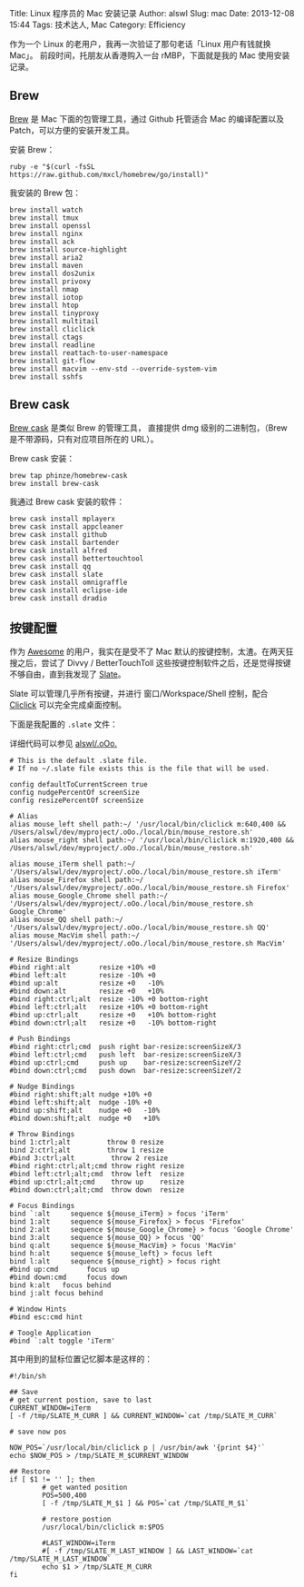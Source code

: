 Title: Linux 程序员的 Mac 安装记录
Author: alswl
Slug: mac
Date: 2013-12-08 15:44
Tags: 技术达人, Mac
Category: Efficiency


作为一个 Linux 的老用户，我再一次验证了那句老话「Linux 用户有钱就换 Mac」。
前段时间，托朋友从香港购入一台 rMBP，下面就是我的 Mac 使用安装记录。

## Brew ##

[Brew](http://brew.sh/) 是 Mac 下面的包管理工具，通过 Github 托管适合 Mac
的编译配置以及 Patch，可以方便的安装开发工具。

安装 Brew：

```
ruby -e "$(curl -fsSL https://raw.github.com/mxcl/homebrew/go/install)"
```

我安装的 Brew 包：

<!-- more -->

```
brew install watch
brew install tmux
brew install openssl
brew install nginx
brew install ack
brew install source-highlight
brew install aria2
brew install maven
brew install dos2unix
brew install privoxy
brew install nmap
brew install iotop
brew install htop
brew install tinyproxy
brew install multitail
brew install cliclick
brew install ctags
brew install readline
brew install reattach-to-user-namespace
brew install git-flow
brew install macvim --env-std --override-system-vim
brew install sshfs
```

## Brew cask ##

[Brew cask](https://github.com/phinze/homebrew-cask) 是类似 Brew 的管理工具，
直接提供 dmg 级别的二进制包，（Brew 是不带源码，只有对应项目所在的 URL）。

Brew cask 安装：

```
brew tap phinze/homebrew-cask
brew install brew-cask
```

我通过 Brew cask 安装的软件：

```
brew cask install mplayerx
brew cask install appcleaner
brew cask install github
brew cask install bartender
brew cask install alfred
brew cask install bettertouchtool
brew cask install qq
brew cask install slate
brew cask install omnigraffle
brew cask install eclipse-ide
brew cask install dradio
```

## 按键配置 ##

作为 [Awesome](http://awesome.naquadah.org/) 的用户，我实在是受不了 Mac
默认的按键控制，太渣。在两天狂搜之后，尝试了 Divvy / BetterTouchToll
这些按键控制软件之后，还是觉得按键不够自由，直到我发现了
[Slate](https://github.com/jigish/slate)。

Slate 可以管理几乎所有按键，并进行 窗口/Workspace/Shell 控制，配合
[Cliclick](https://github.com/BlueM/cliclick) 可以完全完成桌面控制。

下面是我配置的 `.slate` 文件：

详细代码可以参见 [alswl/.oOo.](https://github.com/alswl/.oOo.)

```
# This is the default .slate file.
# If no ~/.slate file exists this is the file that will be used.

config defaultToCurrentScreen true
config nudgePercentOf screenSize
config resizePercentOf screenSize

# Alias
alias mouse_left shell path:~/ '/usr/local/bin/cliclick m:640,400 && /Users/alswl/dev/myproject/.oOo./local/bin/mouse_restore.sh'
alias mouse_right shell path:~/ '/usr/local/bin/cliclick m:1920,400 && /Users/alswl/dev/myproject/.oOo./local/bin/mouse_restore.sh'

alias mouse_iTerm shell path:~/ '/Users/alswl/dev/myproject/.oOo./local/bin/mouse_restore.sh iTerm'
alias mouse_Firefox shell path:~/ '/Users/alswl/dev/myproject/.oOo./local/bin/mouse_restore.sh Firefox'
alias mouse_Google_Chrome shell path:~/ '/Users/alswl/dev/myproject/.oOo./local/bin/mouse_restore.sh Google_Chrome'
alias mouse_QQ shell path:~/ '/Users/alswl/dev/myproject/.oOo./local/bin/mouse_restore.sh QQ'
alias mouse_MacVim shell path:~/ '/Users/alswl/dev/myproject/.oOo./local/bin/mouse_restore.sh MacVim'

# Resize Bindings
#bind right:alt       resize +10% +0
#bind left:alt        resize -10% +0
#bind up:alt          resize +0   -10%
#bind down:alt        resize +0   +10%
#bind right:ctrl;alt  resize -10% +0 bottom-right
#bind left:ctrl;alt   resize +10% +0 bottom-right
#bind up:ctrl;alt     resize +0   +10% bottom-right
#bind down:ctrl;alt   resize +0   -10% bottom-right

# Push Bindings
#bind right:ctrl;cmd  push right bar-resize:screenSizeX/3
#bind left:ctrl;cmd   push left  bar-resize:screenSizeX/3
#bind up:ctrl;cmd     push up    bar-resize:screenSizeY/2
#bind down:ctrl;cmd   push down  bar-resize:screenSizeY/2

# Nudge Bindings
#bind right:shift;alt nudge +10% +0
#bind left:shift;alt  nudge -10% +0
#bind up:shift;alt    nudge +0   -10%
#bind down:shift;alt  nudge +0   +10%

# Throw Bindings
bind 1:ctrl;alt         throw 0 resize
bind 2:ctrl;alt         throw 1 resize
#bind 3:ctrl;alt         throw 2 resize
#bind right:ctrl;alt;cmd throw right resize
#bind left:ctrl;alt;cmd  throw left  resize
#bind up:ctrl;alt;cmd    throw up    resize
#bind down:ctrl;alt;cmd  throw down  resize

# Focus Bindings
bind `:alt     sequence ${mouse_iTerm} > focus 'iTerm'
bind 1:alt     sequence ${mouse_Firefox} > focus 'Firefox'
bind 2:alt     sequence ${mouse_Google_Chrome} > focus 'Google Chrome'
bind 3:alt     sequence ${mouse_QQ} > focus 'QQ'
bind q:alt     sequence ${mouse_MacVim} > focus 'MacVim'
bind h:alt     sequence ${mouse_left} > focus left
bind l:alt     sequence ${mouse_right} > focus right
#bind up:cmd       focus up
#bind down:cmd     focus down
bind k:alt   focus behind
bind j:alt focus behind

# Window Hints
#bind esc:cmd hint

# Toogle Application
#bind `:alt toggle 'iTerm'
```

其中用到的鼠标位置记忆脚本是这样的：

```
#!/bin/sh

## Save
# get current postion, save to last
CURRENT_WINDOW=iTerm
[ -f /tmp/SLATE_M_CURR ] && CURRENT_WINDOW=`cat /tmp/SLATE_M_CURR`

# save now pos

NOW_POS=`/usr/local/bin/cliclick p | /usr/bin/awk '{print $4}'`
echo $NOW_POS > /tmp/SLATE_M_$CURRENT_WINDOW

## Restore
if [ $1 != '' ]; then
        # get wanted position
        POS=500,400
        [ -f /tmp/SLATE_M_$1 ] && POS=`cat /tmp/SLATE_M_$1`

        # restore postion
        /usr/local/bin/cliclick m:$POS

        #LAST_WINDOW=iTerm
        #[ -f /tmp/SLATE_M_LAST_WINDOW ] && LAST_WINDOW=`cat /tmp/SLATE_M_LAST_WINDOW`
        echo $1 > /tmp/SLATE_M_CURR
fi
```

